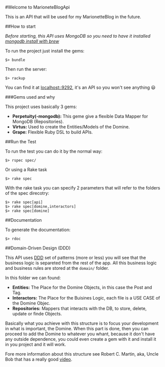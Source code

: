 #Welcome to MarioneteBlogApi

This is an API that will be used for my MarionetteBlog in the future.

##How to start

*Before starting, this API uses MongoDB so you need to have it installed [mongodb install with brew](http://docs.mongodb.org/manual/tutorial/install-mongodb-on-os-x/)*

To run the project just install the gems:

    $> bundle

Then run the server:

    $> rackup

You can find it at [localhost::9292](http://localhost:9292/), it's an API so you won't see anything :smiley:

###Gems used and why

This project uses basically 3 gems:

  * **Perpetuity(-mongodb):** This geme give a flexible Data Mapper for MongoDB (Repositories).
  * **Virtus:** Used to create the Entities/Models of the Domine.
  * **Grape:** Flexible Ruby DSL to build APIs.

##Run the Test

To run the test you can do it by the normal way:

    $> rspec spec/

Or using a Rake task

    $> rake spec

With the rake task you can specify 2 parameters that will refer to the folders of the spec direcotry:

    $> rake spec[api]
    $> rake spec[domine,interactors]
    $> rake spec[domine]
 
##Documentation

To generate the documentation:

    $> rdoc

##Domain-Driven Design (DDD)

This API uses [DDD](http://en.wikipedia.org/wiki/Domain-driven_design) set of patterns (more or less) you will see that the business logic is separeted from the rest of the app. All this business logic and business rules are stored at the `domain/` folder.

In this folder we can found:

  * **Entities:** The Place for the Domine Objects, in this case the Post and Tag.
  * **Interactors:** The Place for the Buisines Logic, each file is a USE CASE of the Domine Objec.
  * **Repositories:** Mappers that interacts with the DB, to store, delete, update or finde Objects.

Basically what you achieve with this structure is to focus your development in what is important, the Domine. When this part is done, then you can proceed to add the Domine to whatever you whant, because it don't have any outside dependence, you could even create a gem with it and install it in you project and it will work.

Fore more information about this structure see Robert C. Martin, aka, Uncle Bob that has a really good [video](https://www.youtube.com/watch?v=WpkDN78P884).
